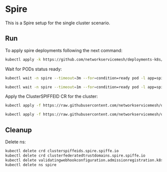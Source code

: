 # Spire

This is a Spire setup for the single cluster scenario.

## Run

To apply spire deployments following the next command:
```bash
kubectl apply -k https://github.com/networkservicemesh/deployments-k8s/examples/spire/single_cluster?ref=985d9ca1f7ca4a441223111b1a0b0cf08426f9a9
```

Wait for PODs status ready:
```bash
kubectl wait -n spire --timeout=3m --for=condition=ready pod -l app=spire-server
```
```bash
kubectl wait -n spire --timeout=1m --for=condition=ready pod -l app=spire-agent
```

Apply the ClusterSPIFFEID CR for the cluster:
```bash
kubectl apply -f https://raw.githubusercontent.com/networkservicemesh/deployments-k8s/985d9ca1f7ca4a441223111b1a0b0cf08426f9a9/examples/spire/single_cluster/clusterspiffeid-template.yaml
```

```bash
kubectl apply -f https://raw.githubusercontent.com/networkservicemesh/deployments-k8s/985d9ca1f7ca4a441223111b1a0b0cf08426f9a9/examples/spire/base/clusterspiffeid-webhook-template.yaml
```

## Cleanup

Delete ns:
```bash
kubectl delete crd clusterspiffeids.spire.spiffe.io
kubectl delete crd clusterfederatedtrustdomains.spire.spiffe.io
kubectl delete validatingwebhookconfiguration.admissionregistration.k8s.io/spire-controller-manager-webhook
kubectl delete ns spire
```
